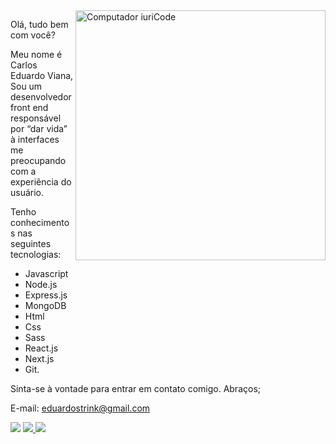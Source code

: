 <img src="https://raw.githubusercontent.com/MicaelliMedeiros/micaellimedeiros/master/image/computer-illustration.png" min-width="400px" max-width="400px" width="400px" align="right" alt="Computador iuriCode">

<p align="left"> 
  Olá, tudo bem com você?

  Meu nome é Carlos Eduardo Viana, Sou um desenvolvedor front end responsável por “dar vida” à interfaces me preocupando com a experiência do usuário.

  Tenho conhecimentos nas seguintes tecnologias:
  - Javascript
  - Node.js
  - Express.js
  - MongoDB
  - Html
  - Css
  - Sass
  - React.js
  - Next.js
  - Git.

  Sinta-se à vontade para entrar em contato comigo. Abraços;

  E-mail:
  eduardostrink@gmail.com
</p>

<p align="left">
  <a href="mailto:eduardostrink@gmail.com" alt="Gmail">
  <img src="https://img.shields.io/badge/-Gmail-FF0000?style=flat-square&labelColor=FF0000&logo=gmail&logoColor=white&link=eduardostrink@gmail.com" /></a>

  <a href="https://www.linkedin.com/in/carlos-eduardo-alves-viana" alt="Linkedin">
  <img src="https://img.shields.io/badge/-Linkedin-0e76a8?style=flat-square&logo=Linkedin&logoColor=white&link=https://www.linkedin.com/in/carlos-eduardo-alves-viana/" />
  </a>

  <a href="https://wa.me/5586994873708" alt="WhatsApp">
  <img src="https://img.shields.io/badge/-WhatsApp-25d366?style=flat-square&labelColor=25d366&logo=whatsapp&logoColor=white&link=https://wa.me/5586994873708"/>
  </a>
</p>
